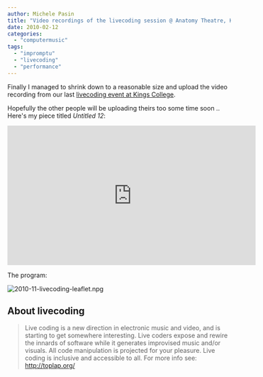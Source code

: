 ```yaml
---
author: Michele Pasin
title: "Video recordings of the livecoding session @ Anatomy Theatre, King's College, London"
date: 2010-02-12
categories: 
  - "computermusic"
tags: 
  - "impromptu"
  - "livecoding"
  - "performance"
---
```


Finally I managed to shrink down to a reasonable size and upload the video recording from our last [livecoding event at Kings College](http://www.michelepasin.org/blog/2010/01/10/livecoding-night-kings-college-coming-up/).

Hopefully the other people will be uploading theirs too some time soon .. Here's my piece titled *Untitled 12*: 

<iframe width="560" height="315" src="https://www.youtube.com/embed/8GHclRJAoE0?si=MtvtP9jRvA3O65KE" title="YouTube video player" frameborder="0" allow="accelerometer; autoplay; clipboard-write; encrypted-media; gyroscope; picture-in-picture; web-share" allowfullscreen></iframe>


The program:


![2010-11-livecoding-leaflet.npg](/media/static/blog_img/2010-11-livecoding-leaflet.png)


## About livecoding

> Live coding is a new direction in electronic music and video, and is starting to get somewhere interesting. Live coders expose and rewire the innards of software while it generates improvised music and/or visuals. All code manipulation is projected for your pleasure. Live coding is inclusive and accessible to all. For more info see: http://toplap.org/